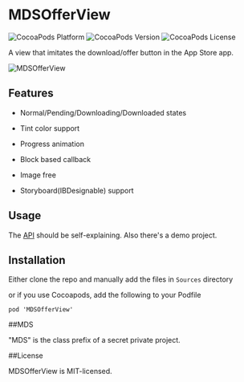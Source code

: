 # MDSOfferView

![CocoaPods Platform](https://img.shields.io/cocoapods/p/MDSOfferView.svg?style=flat-square)
![CocoaPods Version](https://img.shields.io/cocoapods/v/MDSOfferView.svg?style=flat-square)
![CocoaPods License](https://img.shields.io/cocoapods/l/MDSOfferView.svg?style=flat-square)

A view that imitates the download/offer button in the App Store app.

![MDSOfferView](https://raw.githubusercontent.com/YuAo/MDSOfferView/master/Assets/Demo.gif)

## Features

- Normal/Pending/Downloading/Downloaded states

- Tint color support

- Progress animation

- Block based callback

- Image free

- Storyboard(IBDesignable) support

## Usage

The [API](https://github.com/YuAo/MDSOfferView/blob/master/Sources/MDSOfferView.h) should be self-explaining. Also there's a demo project.

## Installation

Either clone the repo and manually add the files in `Sources` directory

or if you use Cocoapods, add the following to your Podfile

	pod 'MDSOfferView'

##MDS

"MDS" is the class prefix of a secret private project.

##License

MDSOfferView is MIT-licensed.
